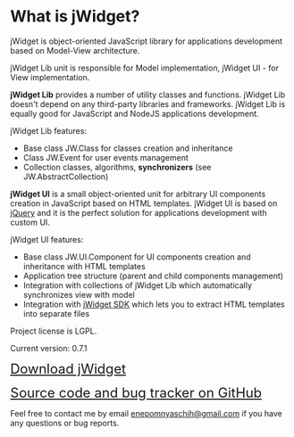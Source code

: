﻿# What is jWidget?

jWidget is object-oriented JavaScript library for applications development based on Model-View architecture.

jWidget Lib unit is responsible for Model implementation, jWidget UI - for View implementation.

**jWidget Lib** provides a number of utility classes and functions. jWidget Lib doesn't depend on any third-party
libraries and frameworks. jWidget Lib is equally good for JavaScript and NodeJS applications development.

jWidget Lib features:

* Base class JW.Class for classes creation and inheritance
* Class JW.Event for user events management
* Collection classes, algorithms, **synchronizers** (see JW.AbstractCollection)

**jWidget UI** is a small object-oriented unit for arbitrary UI components creation in JavaScript based on
HTML templates. jWidget UI is based on [jQuery](http://jquery.com) and it is the perfect solution for applications
development with custom UI.

jWidget UI features:

* Base class JW.UI.Component for UI components creation and inheritance with HTML templates
* Application tree structure (parent and child components management)
* Integration with collections of jWidget Lib which automatically synchronizes view with model
* Integration with [jWidget SDK](https://github.com/enepomnyaschih/jwsdk/wiki/) which lets you to extract
HTML templates into separate files

Project license is LGPL.

Current version: 0.7.1

<font size="5">[Download jWidget](guides/endownload/jwidget.zip)</font>

<font size="5">[Source code and bug tracker on GitHub](https://github.com/enepomnyaschih/jwidget)</font>

Feel free to contact me by email [enepomnyaschih@gmail.com](mailto:enepomnyaschih@gmail.com) if you have any questions
or bug reports.
